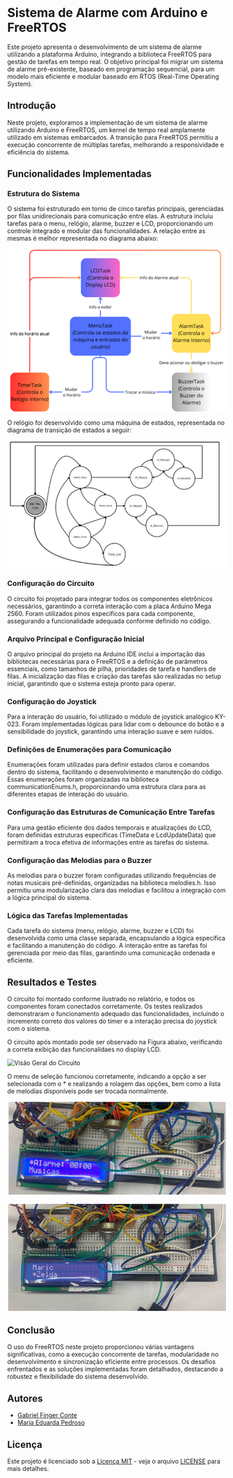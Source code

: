 # Sistema de Alarme com Arduino e FreeRTOS
Este projeto apresenta o desenvolvimento de um sistema de alarme utilizando a plataforma Arduino, integrando a biblioteca FreeRTOS para gestão de tarefas em tempo real. O objetivo principal foi migrar um sistema de alarme pré-existente, baseado em programação sequencial, para um modelo mais eficiente e modular baseado em RTOS (Real-Time Operating System).

## Introdução
Neste projeto, exploramos a implementação de um sistema de alarme utilizando Arduino e FreeRTOS, um kernel de tempo real amplamente utilizado em sistemas embarcados. A transição para FreeRTOS permitiu a execução concorrente de múltiplas tarefas, melhorando a responsividade e eficiência do sistema.

## Funcionalidades Implementadas
### Estrutura do Sistema
O sistema foi estruturado em torno de cinco tarefas principais, gerenciadas por filas unidirecionais para comunicação entre elas. A estrutura incluiu tarefas para o menu, relógio, alarme, buzzer e LCD, proporcionando um controle integrado e modular das funcionalidades. A relação entre as mesmas é melhor representada no diagrama abaixo:

![Diagrama Relacional entre as Tarefas](Figuras/LógicaRelógio.png)

O relógio foi desenvolvido como uma máquina de estados, representada no diagrama de transição de estados a seguir:

![Diagrama de Transição de Estados](Figuras/DiagramaEstados.png)

### Configuração do Circuito
O circuito foi projetado para integrar todos os componentes eletrônicos necessários, garantindo a correta interação com a placa Arduino Mega 2560. Foram utilizados pinos específicos para cada componente, assegurando a funcionalidade adequada conforme definido no código.

### Arquivo Principal e Configuração Inicial
O arquivo principal do projeto na Arduino IDE inclui a importação das bibliotecas necessárias para o FreeRTOS e a definição de parâmetros essenciais, como tamanhos de pilha, prioridades de tarefa e handlers de filas. A inicialização das filas e criação das tarefas são realizadas no setup inicial, garantindo que o sistema esteja pronto para operar.

### Configuração do Joystick
Para a interação do usuário, foi utilizado o módulo de joystick analógico KY-023. Foram implementadas lógicas para lidar com o debounce do botão e a sensibilidade do joystick, garantindo uma interação suave e sem ruídos.

### Definições de Enumerações para Comunicação
Enumerações foram utilizadas para definir estados claros e comandos dentro do sistema, facilitando o desenvolvimento e manutenção do código. Essas enumerações foram organizadas na biblioteca communicationEnums.h, proporcionando uma estrutura clara para as diferentes etapas de interação do usuário.

### Configuração das Estruturas de Comunicação Entre Tarefas
Para uma gestão eficiente dos dados temporais e atualizações do LCD, foram definidas estruturas específicas (TimeData e LcdUpdateData) que permitiram a troca efetiva de informações entre as tarefas do sistema.

### Configuração das Melodias para o Buzzer
As melodias para o buzzer foram configuradas utilizando frequências de notas musicais pré-definidas, organizadas na biblioteca melodies.h. Isso permitiu uma modularização clara das melodias e facilitou a integração com a lógica principal do sistema.

### Lógica das Tarefas Implementadas
Cada tarefa do sistema (menu, relógio, alarme, buzzer e LCD) foi desenvolvida como uma classe separada, encapsulando a lógica específica e facilitando a manutenção do código. A interação entre as tarefas foi gerenciada por meio das filas, garantindo uma comunicação ordenada e eficiente.

## Resultados e Testes
O circuito foi montado conforme ilustrado no relatório, e todos os componentes foram conectados corretamente. Os testes realizados demonstraram o funcionamento adequado das funcionalidades, incluindo o incremento correto dos valores do timer e a interação precisa do joystick com o sistema.

O circuito após montado pode ser observado na Figura abaixo, verificando a correta exibição das funcionalidaes no display LCD.

![Visão Geral do Circuito](Figuras/VisãoGeralCircuito.jpg)

O menu de seleção funcionou corretamente, indicando a opção a ser selecionada com o * e realizando a rolagem das opções, bem como a lista de melodias disponíveis pode ser trocada normalmente.

![Exemplo Menu de Seleção Geral](Figuras/SeleçãoMenu.png)

![Exemplo Menu de Seleção de Melodias](Figuras/ListaMelodias.png)

## Conclusão
O uso do FreeRTOS neste projeto proporcionou várias vantagens significativas, como a execução concorrente de tarefas, modularidade no desenvolvimento e sincronização eficiente entre processos. Os desafios enfrentados e as soluções implementadas foram detalhados, destacando a robustez e flexibilidade do sistema desenvolvido.

## Autores
- [Gabriel Finger Conte](https://github.com/Gabriel-FC-Comp)
- [Maria Eduarda Pedroso](https://github.com/mariaeduardapedroso)

## Licença

Este projeto é licenciado sob a [Licença MIT](https://opensource.org/licenses/MIT) - veja o arquivo [LICENSE](./LICENSE) para mais detalhes.
